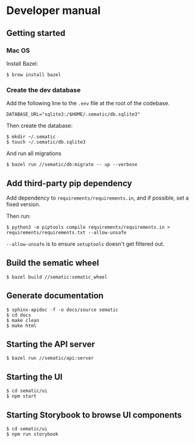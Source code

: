 # Developer manual

## Getting started

### Mac OS

Install Bazel:
```shell
$ brew install bazel
```

### Create the dev database

Add the following line to the `.env` file at the root of the
codebase.

```
DATABASE_URL="sqlite3:/$HOME/.sematic/db.sqlite3"
```

Then create the database:

```shell
$ mkdir ~/.sematic
$ touch ~/.sematic/db.sqlite3
```

And run all migrations
```shell
$ bazel run //sematic/db:migrate -- up --verbose
```

## Add third-party pip dependency

Add dependency to `requirements/requirements.in`, and if possible, set a fixed version.

Then run:
```shell
$ python3 -m piptools compile requirements/requirements.in > requirements/requirements.txt --allow-unsafe
```

`--allow-unsafe` is to ensure `setuptools` doesn't get filtered out.

## Build the sematic wheel

```shell
$ bazel build //sematic:sematic_wheel
```

## Generate documentation

```shell
$ sphinx-apidoc -f -o docs/source sematic
$ cd docs
$ make clean
$ make html
```

## Starting the API server

```shell
$ bazel run //sematic/api:server
```

## Starting the UI

```shell
$ cd sematic/ui
$ npm start
```

## Starting Storybook to browse UI components

```shell
$ cd sematic/ui
$ npm run storybook
```
